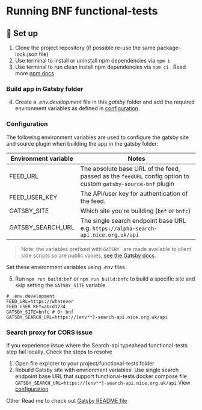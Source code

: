 # Running BNF functional-tests

## :rocket: Set up

1. Clone the project repository (if possible re-use the same package-lock.json file)
2. Use terminal to install or uninstall npm dependencies via `npm i`
3. Use terminal to run clean install npm dependencies via `npm ci` .
   Read more [npm docs](https://docs.npmjs.com/cli/v10/commands/npm-ci#description)

### Build app in Gatsby folder

4. Create a _.env.development_ file in this _gatsby_ folder and add the required environment variables as defined in [configuration](#configuration).

### Configuration

The following environment variables are used to configure the gatsby site and source plugin when building the app in the gatsby folder:

| Environment variable | Notes                                                                                                         |
| -------------------- | ------------------------------------------------------------------------------------------------------------- |
| FEED_URL             | The absolute base URL of the feed, passed as the `feedURL` config option to custom `gatsby-source-bnf` plugin |
| FEED_USER_KEY        | The API/user key for authentication of the feed.                                                              |
| GATSBY_SITE          | Which site you're building (`bnf` or `bnfc`)                                                                  |
| GATSBY_SEARCH_URL    | The single search endpoint base URL e.g. `https://alpha-search-api.nice.org.uk/api`                           |

> Note: the variables prefixed with `GATSBY_` are made available to client side scripts so are public values, [see the Gatsby docs](https://www.gatsbyjs.com/docs/how-to/local-development/environment-variables/#accessing-environment-variables-in-the-browser).

Set these environment variables using _.env_ files.

5. Run `npm run build:bnf` or `npm run build:bnfc` to build a specific site and skip setting the `GATSBY_SITE` variable.

```
# .env.development
FEED_URL=https://whatever
FEED_USER_KEY=abcd1234
GATSBY_SITE=bnfc # Or bnf
GATSBY_SEARCH_URL=https://[env**]-search-api.nice.org.uk/api
```

### Search proxy for CORS issue

If you experience issue where the Search-api typeahead functional-tests step fail locally. Check the steps to resolve

1. Open file explorer to your project/functional-tests folder
2. Rebuild Gatsby site with envrionment variables. Use single search endpoint base URL that support functional-tests docker compose file
   `GATSBY_SEARCH_URL=https://[env**]-search-api.nice.org.uk/api`
   View [configuration](#configuration)

Other Read me to check out [Gatsby README file](https://github.com/nice-digital/bnf-gatsby/tree/main/gatsby#readme)
